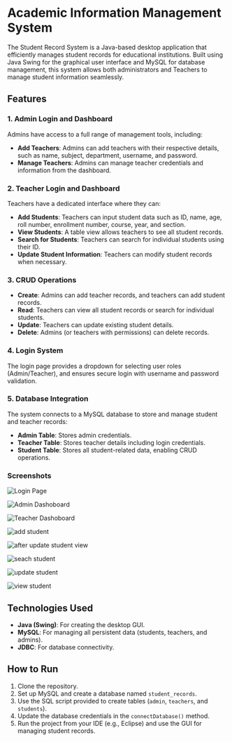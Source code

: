 # Academic Information Management System

The Student Record System is a Java-based desktop application that efficiently manages student records for educational institutions. Built using Java Swing for the graphical user interface and MySQL for database management, this system allows both administrators and Teachers to manage student information seamlessly.

## Features

### 1. Admin Login and Dashboard
Admins have access to a full range of management tools, including:
- **Add Teachers**: Admins can add teachers with their respective details, such as name, subject, department, username, and password.
- **Manage Teachers**: Admins can manage teacher credentials and information from the dashboard.

### 2. Teacher Login and Dashboard
Teachers have a dedicated interface where they can:
- **Add Students**: Teachers can input student data such as ID, name, age, roll number, enrollment number, course, year, and section.
- **View Students**: A table view allows teachers to see all student records.
- **Search for Students**: Teachers can search for individual students using their ID.
- **Update Student Information**: Teachers can modify student records when necessary.

### 3. CRUD Operations
- **Create**: Admins can add teacher records, and teachers can add student records.
- **Read**: Teachers can view all student records or search for individual students.
- **Update**: Teachers can update existing student details.
- **Delete**: Admins (or teachers with permissions) can delete records.

### 4. Login System
The login page provides a dropdown for selecting user roles (Admin/Teacher), and ensures secure login with username and password validation.

### 5. Database Integration
The system connects to a MySQL database to store and manage student and teacher records:
- **Admin Table**: Stores admin credentials.
- **Teacher Table**: Stores teacher details including login credentials.
- **Student Table**: Stores all student-related data, enabling CRUD operations.

### Screenshots
![Login Page](https://github.com/user-attachments/assets/84260e71-2711-43c5-99c1-e7da545dccc3)

![Admin Dashoboard](https://github.com/user-attachments/assets/41398d38-a9ff-41f1-a0ff-39ea56058e00)

![Teacher Dashoboard](https://github.com/user-attachments/assets/c97d2acb-f76b-4708-9953-4030b72e9159)

![add student](https://github.com/user-attachments/assets/ad4e0835-3b18-4238-8c47-edf62076f02f)

![after update student view](https://github.com/user-attachments/assets/c156fe41-d42f-4220-b240-2251ced51d12)

![seach student](https://github.com/user-attachments/assets/f621c21b-16e5-4018-a017-d61f9c660580)

![update student](https://github.com/user-attachments/assets/ddb5af50-5316-49e4-ae16-73002c23d9d1)

![view student](https://github.com/user-attachments/assets/58db29c3-2239-47b9-ac16-f33ab8455bf7)


## Technologies Used
- **Java (Swing)**: For creating the desktop GUI.
- **MySQL**: For managing all persistent data (students, teachers, and admins).
- **JDBC**: For database connectivity.

## How to Run
1. Clone the repository.
2. Set up MySQL and create a database named `student_records`.
3. Use the SQL script provided to create tables (`admin`, `teachers`, and `students`).
4. Update the database credentials in the `connectDatabase()` method.
5. Run the project from your IDE (e.g., Eclipse) and use the GUI for managing student records.
